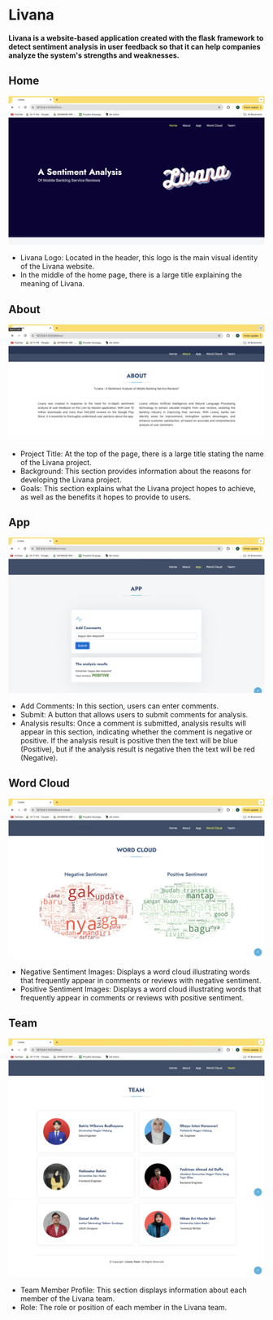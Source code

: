 <h1>Livana</h1>
<h4>Livana is a website-based application created with the flask framework to detect sentiment analysis in user feedback so that it can help companies analyze the system's strengths and weaknesses.</h4>

<h2>Home</h2>
<img src="pict/home.png" alt="Home">
<p>

- Livana Logo: Located in the header, this logo is the main visual identity of the Livana website.
- In the middle of the home page, there is a large title explaining the meaning of Livana.

<h2>About</h2>
<img src="pict/about.png" alt="About">
<p>

- Project Title: At the top of the page, there is a large title stating the name of the Livana project.
- Background: This section provides information about the reasons for developing the Livana project.
- Goals: This section explains what the Livana project hopes to achieve, as well as the benefits it hopes to provide to users.

<h2>App</h2>
<img src="pict/input.png" alt="App">
<p>

- Add Comments: In this section, users can enter comments.
- Submit: A button that allows users to submit comments for analysis.
- Analysis results: Once a comment is submitted, analysis results will appear in this section, indicating whether the comment is negative or positive. If the analysis result is positive then the text will be blue (Positive), but if the analysis result is negative then the text will be red (Negative).

<h2>Word Cloud</h2>
<img src="pict/wordcloud.png" alt="Word Cloud">
<p>

- Negative Sentiment Images: Displays a word cloud illustrating words that frequently appear in comments or reviews with negative sentiment.
- Positive Sentiment Images: Displays a word cloud illustrating words that frequently appear in comments or reviews with positive sentiment.

<h2>Team</h2>
<img src="pict/team1.png" alt="Team">
<img src="pict/team2.png" alt="Team">
<p>

- Team Member Profile: This section displays information about each member of the Livana team.
- Role: The role or position of each member in the Livana team.
